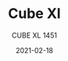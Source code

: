 ---
designer: "Pedrali R&D"
description: "Cube%20XL%20barstool%20is%20inspired%20by%20a%20pure%20and%20simple%20geometrical%20language.%20It%20has%20a%20wide%20seat%20upholstered%20in%20fabric%2C%20leather%20or%20simil%20leather%20with%20a%20steel%20tube%20frame%2025x25%20mm.%20Seat%20height%20800%20mm."
image_primary: "img/CubeXL_1451_01_zoom.jpg"
image_secondary: "img/CubeXL_1451_02_zoom.jpg"
manufacturer: "Pedrali"
href: "https://www.pedrali.it/en/products/catalog/Stool-CUBE-XL-1451/"
subtitle: "CUBE XL 1451"
tags: 
  - "Pedrali"
  - "stools"
title: "Cube Xl"
category: "stools"
slug: "/manufacturers/pedrali/stools/pedrali-r-d-cube-xl"
date: "2021-02-18"
---